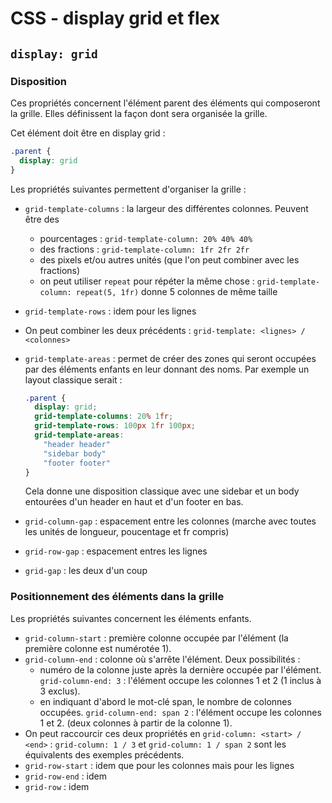 # CSS - display grid et flex

## `display: grid`

### Disposition

Ces propriétés concernent l'élément parent des éléments qui composeront
la grille. Elles définissent la façon dont sera organisée la grille.

Cet élément doit être en display grid :

```css
.parent {
  display: grid
}
```

Les propriétés suivantes permettent d'organiser la grille :

* `grid-template-columns` : la largeur des différentes colonnes. Peuvent être des
  * pourcentages : `grid-template-column: 20% 40% 40%`
  * des fractions : `grid-template-column: 1fr 2fr 2fr`
  * des pixels et/ou autres unités (que l'on peut combiner avec les fractions)
  * on peut utiliser `repeat` pour répéter la même chose : 
  `grid-template-column: repeat(5, 1fr)` donne 5 colonnes de même taille
* `grid-template-rows` : idem pour les lignes
* On peut combiner les deux précédents : `grid-template: <lignes> / <colonnes>`
* `grid-template-areas` : permet de créer des zones qui seront occupées par des
  éléments enfants en leur donnant des noms. Par exemple un layout classique serait :
  
  ```CSS
  .parent {
    display: grid;
    grid-template-columns: 20% 1fr;
    grid-template-rows: 100px 1fr 100px;
    grid-template-areas:
      "header header"
      "sidebar body"
      "footer footer"
  }
  ```
  Cela donne une disposition classique avec une sidebar et un body entourées d'un
  header en haut et d'un footer en bas.
* `grid-column-gap` : espacement entre les colonnes (marche avec toutes les unités 
  de longueur, poucentage et fr compris)
* `grid-row-gap` : espacement entres les lignes
* `grid-gap` : les deux d'un coup

### Positionnement des éléments dans la grille

Les propriétés suivantes concernent les éléments enfants.

* `grid-column-start` : première colonne occupée par l'élément (la première colonne
  est numérotée 1).
* `grid-column-end` : colonne où s'arrête l'élément. Deux possibilités :
  * numéro de la colonne juste après la dernière occupée par l'élément.
  `grid-column-end: 3` : l'élément occupe les colonnes 1 et 2 (1 inclus à
  3 exclus).
  * en indiquant d'abord le mot-clé span, le nombre de colonnes occupées.
  `grid-column-end: span 2` : l'élément occupe les colonnes 1 et 2. (deux
  colonnes à partir de la colonne 1).
* On peut raccourcir ces deux propriétés en `grid-column: <start> / <end>` :
  `grid-column: 1 / 3` et `grid-column: 1 / span 2` sont les équivalents des exemples
  précédents.
* `grid-row-start` : idem que pour les colonnes mais pour les lignes
* `grid-row-end` : idem
* `grid-row` : idem
